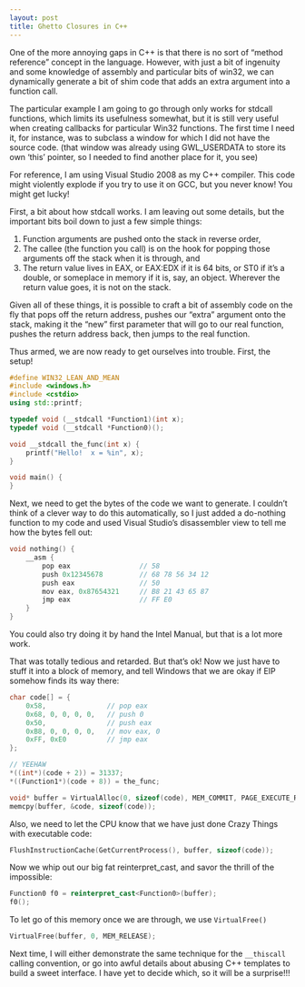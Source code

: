 ```yaml
---
layout: post
title: Ghetto Closures in C++
---
```


One of the more annoying gaps in C++ is that there is no sort of “method reference” concept in the language. However, with just a bit of ingenuity and some knowledge of assembly and particular bits of win32, we can dynamically generate a bit of shim code that adds an extra argument into a function call.

The particular example I am going to go through only works for stdcall functions, which limits its usefulness somewhat, but it is still very useful when creating callbacks for particular Win32 functions. The first time I need it, for instance, was to subclass a window for which I did not have the source code. (that window was already using GWL_USERDATA to store its own ‘this’ pointer, so I needed to find another place for it, you see)

For reference, I am using Visual Studio 2008 as my C++ compiler. This code might violently explode if you try to use it on GCC, but you never know! You might get lucky!

First, a bit about how stdcall works. I am leaving out some details, but the important bits boil down to just a few simple things:

1. Function arguments are pushed onto the stack in reverse order,
2. The callee (the function you call) is on the hook for popping those arguments off the stack when it is through, and
3. The return value lives in EAX, or EAX:EDX if it is 64 bits, or ST0 if it’s a double, or someplace in memory if it is, say, an object. Wherever the return value goes, it is not on the stack.

Given all of these things, it is possible to craft a bit of assembly code on the fly that pops off the return address, pushes our “extra” argument onto the stack, making it the “new” first parameter that will go to our real function, pushes the return address back, then jumps to the real function.

Thus armed, we are now ready to get ourselves into trouble. First, the setup!

```c++
#define WIN32_LEAN_AND_MEAN
#include <windows.h>
#include <cstdio>
using std::printf;

typedef void (__stdcall *Function1)(int x);
typedef void (__stdcall *Function0)();

void __stdcall the_func(int x) {
    printf("Hello!  x = %in", x);
}

void main() {
}
```

Next, we need to get the bytes of the code we want to generate. I couldn’t think of a clever way to do this automatically, so I just added a do-nothing function to my code and used Visual Studio’s disassembler view to tell me how the bytes fell out:

```c++
void nothing() {
    __asm {
        pop eax                 // 58
        push 0x12345678         // 68 78 56 34 12
        push eax                // 50
        mov eax, 0x87654321     // B8 21 43 65 87
        jmp eax                 // FF E0
    }
}
```

You could also try doing it by hand the Intel Manual, but that is a lot more work.

That was totally tedious and retarded. But that’s ok! Now we just have to stuff it into a block of memory, and tell Windows that we are okay if EIP somehow finds its way there:

```c++
char code[] = {
    0x58,               // pop eax
    0x68, 0, 0, 0, 0,   // push 0
    0x50,               // push eax
    0xB8, 0, 0, 0, 0,   // mov eax, 0
    0xFF, 0xE0          // jmp eax
};

// YEEHAW
*((int*)(code + 2)) = 31337;
*((Function1*)(code + 8)) = the_func;

void* buffer = VirtualAlloc(0, sizeof(code), MEM_COMMIT, PAGE_EXECUTE_READWRITE);
memcpy(buffer, &code, sizeof(code));
```

Also, we need to let the CPU know that we have just done Crazy Things with executable code:

```c++
FlushInstructionCache(GetCurrentProcess(), buffer, sizeof(code));
```

Now we whip out our big fat reinterpret_cast, and savor the thrill of the impossible:

```c++
Function0 f0 = reinterpret_cast<Function0>(buffer);
f0();
```

To let go of this memory once we are through, we use `VirtualFree()`

```c++
VirtualFree(buffer, 0, MEM_RELEASE);
```

Next time, I will either demonstrate the same technique for the `__thiscall` calling convention, or go into awful details about abusing C++ templates to build a sweet interface. I have yet to decide which, so it will be a surprise!!!
